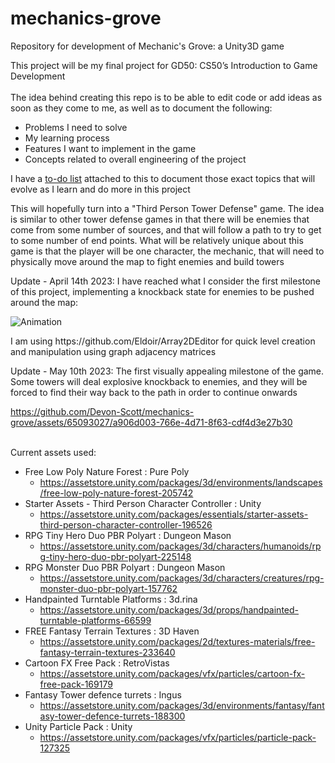 # mechanics-grove
Repository for development of Mechanic's Grove: a Unity3D game

This project will be my final project for GD50: CS50’s Introduction to Game Development<br>
<br>
The idea behind creating this repo is to be able to edit code or add ideas as soon as they come to me, as well as to document the following:<br>
- Problems I need to solve
- My learning process
- Features I want to implement in the game
- Concepts related to overall engineering of the project
<p>
I have a <a href="TODO.md">to-do list</a> attached to this to document those exact topics that will evolve as I learn and do more in this project
<p>
This will hopefully turn into a "Third Person Tower Defense" game. The idea is similar to other tower defense
games in that there will be enemies that come from some number of sources, and that will follow a path to try
to get to some number of end points. What will be relatively unique about this game is that the player 
will be one character, the mechanic, that will need to physically move around the map to fight enemies and build towers
</p>

<p>
Update - April 14th 2023: I have reached what I consider the first milestone of this project, implementing a knockback state for enemies to be pushed around the map:
</p>

![Animation](https://user-images.githubusercontent.com/65093027/232150991-5e2fc556-ad96-492a-872c-046a75c6eaff.gif)

<p>
I am using https://github.com/Eldoir/Array2DEditor for quick level creation and manipulation using graph adjacency matrices
</p>

<p>
Update - May 10th 2023: The first visually appealing milestone of the game. Some towers will deal explosive knockback to enemies, 
and they will be forced to find their way back to the path in order to continue onwards
</p>

https://github.com/Devon-Scott/mechanics-grove/assets/65093027/a906d003-766e-4d71-8f63-cdf4d3e27b30


<br>Current assets used:<br>
- Free Low Poly Nature Forest : Pure Poly
    - https://assetstore.unity.com/packages/3d/environments/landscapes/free-low-poly-nature-forest-205742
- Starter Assets - Third Person Character Controller : Unity
    - https://assetstore.unity.com/packages/essentials/starter-assets-third-person-character-controller-196526
- RPG Tiny Hero Duo PBR Polyart : Dungeon Mason
    - https://assetstore.unity.com/packages/3d/characters/humanoids/rpg-tiny-hero-duo-pbr-polyart-225148
- RPG Monster Duo PBR Polyart : Dungeon Mason
    - https://assetstore.unity.com/packages/3d/characters/creatures/rpg-monster-duo-pbr-polyart-157762
- Handpainted Turntable Platforms : 3d.rina
    - https://assetstore.unity.com/packages/3d/props/handpainted-turntable-platforms-66599
- FREE Fantasy Terrain Textures : 3D Haven
    - https://assetstore.unity.com/packages/2d/textures-materials/free-fantasy-terrain-textures-233640
- Cartoon FX Free Pack : RetroVistas
    - https://assetstore.unity.com/packages/vfx/particles/cartoon-fx-free-pack-169179
- Fantasy Tower defence turrets : Ingus
    - https://assetstore.unity.com/packages/3d/environments/fantasy/fantasy-tower-defence-turrets-188300
- Unity Particle Pack : Unity
    - https://assetstore.unity.com/packages/vfx/particles/particle-pack-127325
